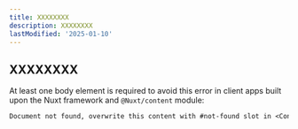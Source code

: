 ```yaml
---
title: XXXXXXXX
description: XXXXXXXX
lastModified: '2025-01-10'
---
```


## XXXXXXXX

At least one body element is required to avoid this error in client apps built upon the Nuxt framework and `@Nuxt/content` module:

```txt
Document not found, overwrite this content with #not-found slot in <ContentDoc>.
```
